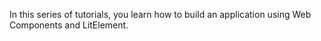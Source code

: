 In this series of tutorials, you learn how to build an application using Web Components and LitElement.
